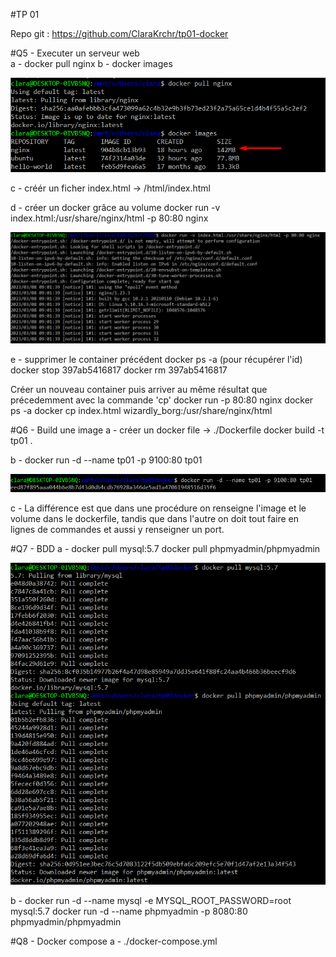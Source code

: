 #TP 01

Repo git : https://github.com/ClaraKrchr/tp01-docker  

#Q5 - Executer un serveur web  
a - docker pull nginx
b - docker images

![ab](/images/Q5/a-b.png)

c - créér un ficher index.html -> /html/index.html

d - créer un docker grâce au volume
docker run -v index.html:/usr/share/nginx/html -p 80:80 nginx

![c](/images/Q5/c.png)

e - supprimer le container précédent
docker ps -a (pour récupérer l'id)
docker stop 397ab5416817
docker rm 397ab5416817

Créer un nouveau container puis arriver au même résultat que précedemment avec la commande 'cp'
docker run -p 80:80 nginx
docker ps -a 
docker cp index.html wizardly_borg:/usr/share/nginx/html

#Q6 - Build une image
a - créer un docker file -> ./Dockerfile
docker build -t tp01 .

b - docker run -d --name tp01 -p 9100:80 tp01

![b](/images/Q6/b.png)

c - La différence est que dans une procédure on renseigne l'image et le volume dans le dockerfile, tandis que dans l'autre on doit tout faire en lignes de commandes et aussi y renseigner un port.

#Q7 - BDD
a -  docker pull mysql:5.7
docker pull phpmyadmin/phpmyadmin

![a](/images/Q7/a.png)

b - docker run -d --name mysql -e MYSQL_ROOT_PASSWORD=root mysql:5.7
docker run -d --name phpmyadmin -p 8080:80 phpmyadmin/phpmyadmin

#Q8 - Docker compose
a - ./docker-compose.yml